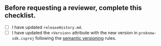## Before requesting a reviewer, complete this checklist.

- [ ] I have updated `releaseHistory.md`.
- [ ] I have updated the `<Version>` attribute with the new version in `proknow-sdk.csproj` following the [semantic versioning](https://semver.org/) rules.
